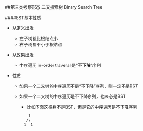 ##第三类考察形态
二叉搜索树 Binary Search Tree

####BST基本性质
- 从定义出发
    - 左子树都比根结点小
    - 右子树都不小于根结点
    
- 从效果出发
    - 中序遍历 in-order traveral 是“**不下降**”序列
    
- 性质
    - 如果一个二叉树的中序遍历不是“不下降”序列，则一定不是BST
    - 如果一个二叉树的中序遍历是不下降序列，也未必是BST
        - 比如下面这棵树不是BST，但是它的中序遍历是不下降序列
        
        ```
            1
           /\
          1  1
        
        ```